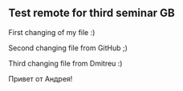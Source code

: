 ## Test remote for third seminar GB

First changing of my file :)

Second changing file from GitHub ;)

Third changing file from Dmitreu :)

Привет от Андрея!
